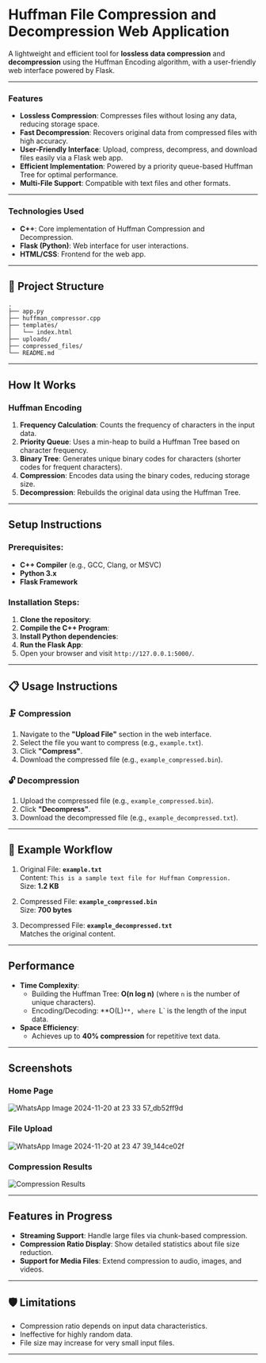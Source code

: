 # Huffman File Compression and Decompression Web Application

A lightweight and efficient tool for **lossless data compression** and **decompression** using the Huffman Encoding algorithm, with a user-friendly web interface powered by Flask.

---

### Features

- **Lossless Compression**: Compresses files without losing any data, reducing storage space.
- **Fast Decompression**: Recovers original data from compressed files with high accuracy.
- **User-Friendly Interface**: Upload, compress, decompress, and download files easily via a Flask web app.
- **Efficient Implementation**: Powered by a priority queue-based Huffman Tree for optimal performance.
- **Multi-File Support**: Compatible with text files and other formats.

---

### Technologies Used

- **C++**: Core implementation of Huffman Compression and Decompression.
- **Flask (Python)**: Web interface for user interactions.
- **HTML/CSS**: Frontend for the web app.

---

## 📂 Project Structure

```
.
├── app.py                       
├── huffman_compressor.cpp       
├── templates/
│   └── index.html             
├── uploads/                     
├── compressed_files/            
└── README.md                     
```

---

## How It Works

### Huffman Encoding
1. **Frequency Calculation**: Counts the frequency of characters in the input data.
2. **Priority Queue**: Uses a min-heap to build a Huffman Tree based on character frequency.
3. **Binary Tree**: Generates unique binary codes for characters (shorter codes for frequent characters).
4. **Compression**: Encodes data using the binary codes, reducing storage size.
5. **Decompression**: Rebuilds the original data using the Huffman Tree.

---

##  Setup Instructions

### Prerequisites:
- **C++ Compiler** (e.g., GCC, Clang, or MSVC)
- **Python 3.x**
- **Flask Framework**

### Installation Steps:
1. **Clone the repository**:
2. **Compile the C++ Program**:
3. **Install Python dependencies**:
4. **Run the Flask App**:
5. Open your browser and visit `http://127.0.0.1:5000/`.
---

## 📋 Usage Instructions

### 🗜️ Compression
1. Navigate to the **"Upload File"** section in the web interface.
2. Select the file you want to compress (e.g., `example.txt`).
3. Click **"Compress"**.
4. Download the compressed file (e.g., `example_compressed.bin`).

### 🔓 Decompression
1. Upload the compressed file (e.g., `example_compressed.bin`).
2. Click **"Decompress"**.
3. Download the decompressed file (e.g., `example_decompressed.txt`).

---

## 🧪 Example Workflow

1. Original File: **`example.txt`**  
   Content: `This is a sample text file for Huffman Compression.`  
   Size: **1.2 KB**

2. Compressed File: **`example_compressed.bin`**  
   Size: **700 bytes**

3. Decompressed File: **`example_decompressed.txt`**  
   Matches the original content.

---

## Performance

- **Time Complexity**:
  - Building the Huffman Tree: **O(n log n)** (where `n` is the number of unique characters).
  - Encoding/Decoding: **O(L)`**, where `L` is the length of the input data.
- **Space Efficiency**:
  - Achieves up to **40% compression** for repetitive text data.

---

## Screenshots

### Home Page
![WhatsApp Image 2024-11-20 at 23 33 57_db52ff9d](https://github.com/user-attachments/assets/87d99515-725c-4f75-8c2f-a76546579675)

### File Upload
![WhatsApp Image 2024-11-20 at 23 47 39_144ce02f](https://github.com/user-attachments/assets/d6464c95-db48-469b-a6b2-bee70c96700c)

### Compression Results
![Compression Results](https://via.placeholder.com/800x400?text=Compression+Results)

---

## Features in Progress

- **Streaming Support**: Handle large files via chunk-based compression.
- **Compression Ratio Display**: Show detailed statistics about file size reduction.
- **Support for Media Files**: Extend compression to audio, images, and videos.

---

## 🛡️ Limitations

- Compression ratio depends on input data characteristics.
- Ineffective for highly random data.
- File size may increase for very small input files.

---
